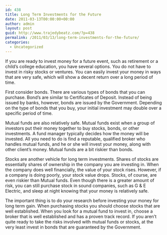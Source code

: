 ```yaml
---
id: 438
title: Long Term Investments for the Future
date: 2011-03-13T00:00:00+00:00
author: admin
layout: post
guid: http://www.trajedybeatz.com/?p=438
permalink: /2011/03/13/long-term-investments-for-the-future/
categories:
  - Uncategorized
---
```

If you are ready to invest money for a future event, such as retirement or a child’s college education, you have several options. You do not have to invest in risky stocks or ventures. You can easily invest your money in ways that are very safe, which will show a decent return over a long period of time.

First consider bonds. There are various types of bonds that you can purchase. Bond’s are similar to Certificates of Deposit. Instead of being issued by banks, however, bonds are issued by the Government. Depending on the type of bonds that you buy, your initial investment may double over a specific period of time.

Mutual funds are also relatively safe. Mutual funds exist when a group of investors put their money together to buy stocks, bonds, or other investments. A fund manager typically decides how the money will be invested. All you need to do is find a reputable, qualified broker who handles mutual funds, and he or she will invest your money, along with other client’s money. Mutual funds are a bit riskier than bonds.

Stocks are another vehicle for long term investments. Shares of stocks are essentially shares of ownership in the company you are investing in. When the company does well financially, the value of your stock rises. However, if a company is doing poorly, your stock value drops. Stocks, of course, are even riskier than Mutual funds. Even though there is a greater amount of risk, you can still purchase stock in sound companies, such as G & E Electric, and sleep at night knowing that your money is relatively safe. 

The important thing is to do your research before investing your money for long term gain. When purchasing stocks you should choose stocks that are well established. When you look for a mutual fund to invest in, choose a broker that is well established and has a proven track record. If you aren’t quite ready to take the risks involved with mutual funds or stocks, at the very least invest in bonds that are guaranteed by the Government.